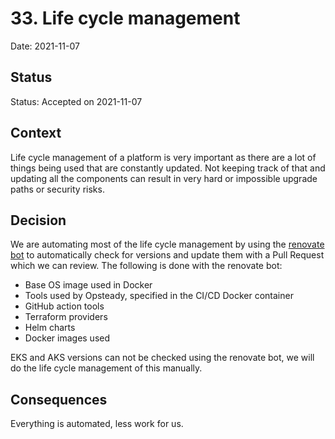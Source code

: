 # 33. Life cycle management

Date: 2021-11-07

## Status

Status: Accepted on 2021-11-07

## Context

Life cycle management of a platform is very important as there are a lot of things being used that are constantly updated. Not keeping track of that and updating all the components can result in very hard or impossible upgrade paths or security risks.

## Decision

We are automating most of the life cycle management by using the [renovate bot](https://github.com/renovatebot/renovate) to automatically check for versions and update them with a Pull Request which we can review. The following is done with the renovate bot:

- Base OS image used in Docker
- Tools used by Opsteady, specified in the CI/CD Docker container
- GitHub action tools
- Terraform providers
- Helm charts
- Docker images used

EKS and AKS versions can not be checked using the renovate bot, we will do the life cycle management of this manually.

## Consequences

Everything is automated, less work for us.

